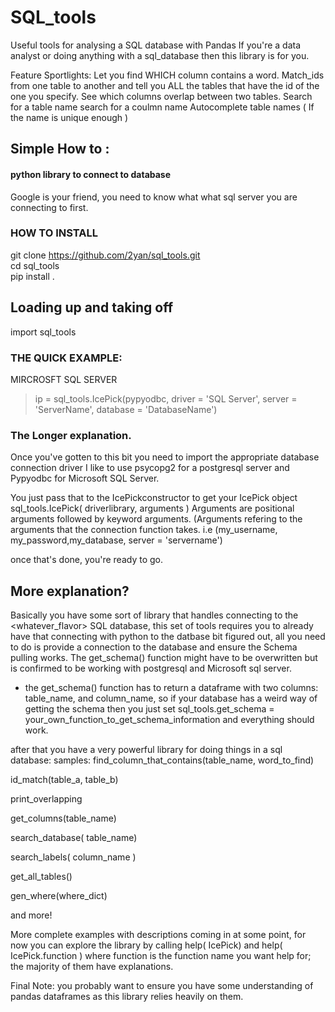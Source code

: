 # SQL_tools



Useful tools for analysing a SQL database with Pandas
If you're a data analyst or doing anything with a sql_database then this library is for you. 

Feature Sportlights:
Let you find WHICH column contains a word.
Match_ids from one table to another and tell you ALL the tables that have the id of the one you specify. 
See which columns overlap between two tables. 
Search for a table name
search for a coulmn name
Autocomplete table names ( If the name is unique enough )



## Simple How to :

#### python library to connect to database  
Google is your friend, you need to know what what sql server you are connecting to first. 

### HOW TO INSTALL  

git clone https://github.com/2yan/sql_tools.git  
cd sql_tools  
pip install .  


## Loading up and taking off 
import sql_tools

### THE QUICK EXAMPLE: 
MIRCROSFT SQL SERVER

> ip = sql_tools.IcePick(pypyodbc, driver = 'SQL Server', server = 'ServerName', database = 'DatabaseName')

### The Longer explanation.


Once you've gotten to this bit you need to import the appropriate database connection driver
I like to use psycopg2 for a postgresql server 
and Pypyodbc for Microsoft SQL Server.

 
You just pass that to the IcePickconstructor to get your IcePick object
sql_tools.IcePick( driverlibrary, arguments )
Arguments are positional arguments followed by keyword arguments. 
(Arguments refering to the arguments that the connection function takes. i.e (my_username, my_password,my_database, server = 'servername') 

once that's done, you're ready to go. 


## More explanation?
Basically you have some sort of library that handles connecting to the <whatever_flavor> SQL database, this set of tools requires you to already have that connecting with python to the datbase bit figured out, all you need to do is provide a connection to the database and ensure the Schema pulling works. The get_schema() function might have to be overwritten but is confirmed to be working with
postgresql and Microsoft sql server.

- the get_schema() function has to return a dataframe with two columns: table_name, and column_name, so if your database has a 
weird way of getting the schema then you just set sql_tools.get_schema = your_own_function_to_get_schema_information 
and everything should work. 



after that you have a very powerful library for doing things in a sql database:
samples: 
find_column_that_contains(table_name, word_to_find)

id_match(table_a, table_b)

print_overlapping

get_columns(table_name)

search_database( table_name)

search_labels( column_name )

get_all_tables()

gen_where(where_dict)



and more!

More complete examples with descriptions coming in at some point, for now you can explore the library by calling help( IcePick)
and help( IcePick.function ) where function is the function name you want help for; the majority of them have explanations. 

Final Note:
you probably want to ensure you have some understanding of pandas dataframes as this library relies heavily on them. 








